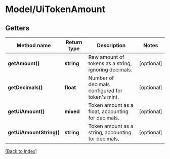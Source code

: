 # Model/UiTokenAmount

## Getters

Method name | Return type | Description | Notes
------------ | ------------- | ------------- | -------------
**getAmount()** | **string** | Raw amount of tokens as a string, ignoring decimals. | [optional]
**getDecimals()** | **float** | Number of decimals configured for token's mint. | [optional]
**getUiAmount()** | **mixed** | Token amount as a float, accounting for decimals. | [optional]
**getUiAmountString()** | **string** | Token amount as a string, accounting for decimals. | [optional]

[[Back to Index]](../index.md)
